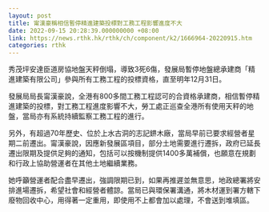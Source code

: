 ```yaml
---
layout: post
title: 甯漢豪稱相信暫停精進建築投標對工務工程影響進度不大
date: 2022-09-15 20:28:39.000000000 +08:00
link: https://news.rthk.hk/rthk/ch/component/k2/1666964-20220915.htm
categories: rthk
---
```


秀茂坪安達臣道房協地盤天秤倒塌，導致3死6傷，發展局暫停地盤總承建商「精進建築有限公司」參與所有工務工程的投標資格，直至明年12月31日。

發展局局長甯漢豪說，全港有800多間工務工程認可的合資格承建商，相信暫停精進建築的投標，對工務工程進度影響不大，勞工處正巡查全港所有使用天秤的地盤，當局亦有系統持續監察工務工程的進行。

另外，有超過70年歷史、位於上水古洞的志記鎅木廠，當局早前已要求經營者星期二前遷出。甯漢豪說，因應新發展區項目，部分土地需要進行遷拆，政府已延長遷出限期及提供足夠的通知，包括可以按機制提供1400多萬補償，也願意在規劃和行政上協助營運者在其他土地繼續業務。

她呼籲營運者配合盡早遷出，強調限期已到，如果再推遲並無意思，地政總署將安排進場遷拆，希望社會和經營者體諒。當局已與環保署溝通，將木材運到署方轄下廢物回收中心，用得著一定重用，即使用不上都會加以處理，不會送到堆填區。
